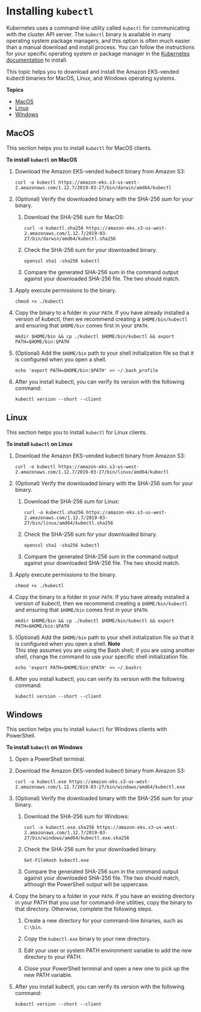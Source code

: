 # Installing `kubectl`<a name="install-kubectl"></a>

Kubernetes uses a command\-line utility called `kubectl` for communicating with the cluster API server\. The `kubectl` binary is available in many operating system package managers, and this option is often much easier than a manual download and install process\. You can follow the instructions for your specific operating system or package manager in the [Kubernetes documentation](https://kubernetes.io/docs/tasks/tools/install-kubectl/) to install\.

This topic helps you to download and install the Amazon EKS\-vended kubectl binaries for MacOS, Linux, and Windows operating systems\.

**Topics**
+ [MacOS](#install-kubectl-mac)
+ [Linux](#install-kubectl-linux)
+ [Windows](#install-kubectl-windows)

## MacOS<a name="install-kubectl-mac"></a>

This section helps you to install `kubectl` for MacOS clients\.

**To install `kubectl` on MacOS**

1. Download the Amazon EKS\-vended kubectl binary from Amazon S3:

   ```
   curl -o kubectl https://amazon-eks.s3-us-west-2.amazonaws.com/1.12.7/2019-03-27/bin/darwin/amd64/kubectl
   ```

1. \(Optional\) Verify the downloaded binary with the SHA\-256 sum for your binary\.

   1. Download the SHA\-256 sum for MacOS:

      ```
      curl -o kubectl.sha256 https://amazon-eks.s3-us-west-2.amazonaws.com/1.12.7/2019-03-27/bin/darwin/amd64/kubectl.sha256
      ```

   1. Check the SHA\-256 sum for your downloaded binary\.

      ```
      openssl sha1 -sha256 kubectl
      ```

   1. Compare the generated SHA\-256 sum in the command output against your downloaded SHA\-256 file\. The two should match\.

1. Apply execute permissions to the binary\.

   ```
   chmod +x ./kubectl
   ```

1. Copy the binary to a folder in your `PATH`\. If you have already installed a version of kubectl, then we recommend creating a `$HOME/bin/kubectl` and ensuring that `$HOME/bin` comes first in your `$PATH`\.

   ```
   mkdir $HOME/bin && cp ./kubectl $HOME/bin/kubectl && export PATH=$HOME/bin:$PATH
   ```

1. \(Optional\) Add the `$HOME/bin` path to your shell initialization file so that it is configured when you open a shell\.

   ```
   echo 'export PATH=$HOME/bin:$PATH' >> ~/.bash_profile
   ```

1. After you install kubectl, you can verify its version with the following command:

   ```
   kubectl version --short --client
   ```

## Linux<a name="install-kubectl-linux"></a>

This section helps you to install `kubectl` for Linux clients\.

**To install `kubectl` on Linux**

1. Download the Amazon EKS\-vended kubectl binary from Amazon S3:

   ```
   curl -o kubectl https://amazon-eks.s3-us-west-2.amazonaws.com/1.12.7/2019-03-27/bin/linux/amd64/kubectl
   ```

1. \(Optional\) Verify the downloaded binary with the SHA\-256 sum for your binary\.

   1. Download the SHA\-256 sum for Linux:

      ```
      curl -o kubectl.sha256 https://amazon-eks.s3-us-west-2.amazonaws.com/1.12.7/2019-03-27/bin/linux/amd64/kubectl.sha256
      ```

   1. Check the SHA\-256 sum for your downloaded binary\.

      ```
      openssl sha1 -sha256 kubectl
      ```

   1. Compare the generated SHA\-256 sum in the command output against your downloaded SHA\-256 file\. The two should match\.

1. Apply execute permissions to the binary\.

   ```
   chmod +x ./kubectl
   ```

1. Copy the binary to a folder in your `PATH`\. If you have already installed a version of kubectl, then we recommend creating a `$HOME/bin/kubectl` and ensuring that `$HOME/bin` comes first in your `$PATH`\.

   ```
   mkdir $HOME/bin && cp ./kubectl $HOME/bin/kubectl && export PATH=$HOME/bin:$PATH
   ```

1. \(Optional\) Add the `$HOME/bin` path to your shell initialization file so that it is configured when you open a shell\.
**Note**  
This step assumes you are using the Bash shell; if you are using another shell, change the command to use your specific shell initialization file\.

   ```
   echo 'export PATH=$HOME/bin:$PATH' >> ~/.bashrc
   ```

1. After you install kubectl, you can verify its version with the following command:

   ```
   kubectl version --short --client
   ```

## Windows<a name="install-kubectl-windows"></a>

This section helps you to install `kubectl` for Windows clients with PowerShell\.

**To install `kubectl` on Windows**

1. Open a PowerShell terminal\.

1. Download the Amazon EKS\-vended kubectl binary from Amazon S3:

   ```
   curl -o kubectl.exe https://amazon-eks.s3-us-west-2.amazonaws.com/1.12.7/2019-03-27/bin/windows/amd64/kubectl.exe
   ```

1. \(Optional\) Verify the downloaded binary with the SHA\-256 sum for your binary\.

   1. Download the SHA\-256 sum for Windows:

      ```
      curl -o kubectl.exe.sha256 https://amazon-eks.s3-us-west-2.amazonaws.com/1.12.7/2019-03-27/bin/windows/amd64/kubectl.exe.sha256
      ```

   1. Check the SHA\-256 sum for your downloaded binary\.

      ```
      Get-FileHash kubectl.exe
      ```

   1. Compare the generated SHA\-256 sum in the command output against your downloaded SHA\-256 file\. The two should match, although the PowerShell output will be uppercase\.

1. Copy the binary to a folder in your `PATH`\. If you have an existing directory in your PATH that you use for command\-line utilities, copy the binary to that directory\. Otherwise, complete the following steps\.

   1. Create a new directory for your command\-line binaries, such as `C:\bin`\.

   1. Copy the `kubectl.exe` binary to your new directory\.

   1. Edit your user or system PATH environment variable to add the new directory to your PATH\.

   1. Close your PowerShell terminal and open a new one to pick up the new PATH variable\.

1. After you install kubectl, you can verify its version with the following command:

   ```
   kubectl version --short --client
   ```